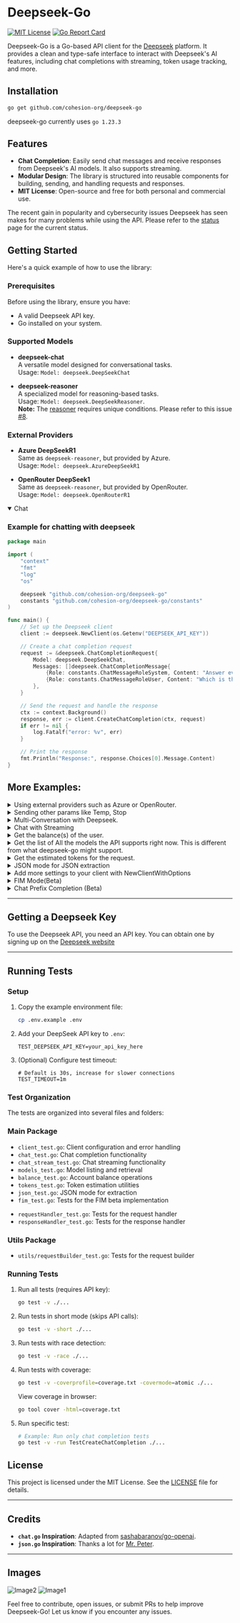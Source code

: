 # Deepseek-Go

[![MIT License](https://img.shields.io/badge/license-MIT-blue.svg)](LICENSE) 
[![Go Report Card](https://goreportcard.com/badge/github.com/cohesion-org/deepseek-go)](https://goreportcard.com/report/github.com/cohesion-org/deepseek-go)

Deepseek-Go is a Go-based API client for the [Deepseek](https://deepseek.com) platform. It provides a clean and type-safe interface to interact with Deepseek's AI features, including chat completions with streaming, token usage tracking, and more.


## Installation

```sh
go get github.com/cohesion-org/deepseek-go
```
deepseek-go currently uses `go 1.23.3`

## Features

- **Chat Completion**: Easily send chat messages and receive responses from Deepseek's AI models. It also supports streaming.
- **Modular Design**: The library is structured into reusable components for building, sending, and handling requests and responses.
- **MIT License**: Open-source and free for both personal and commercial use.

The recent gain in popularity and cybersecurity issues Deepseek has seen makes for many problems while using the API. Please refer to the [status](https://status.deepseek.com/) page for the current status.

## Getting Started

Here's a quick example of how to use the library:

### Prerequisites

Before using the library, ensure you have:
- A valid Deepseek API key.
- Go installed on your system.

### Supported Models

- **deepseek-chat**  
  A versatile model designed for conversational tasks. <br/>
  Usage: `Model: deepseek.DeepSeekChat`

- **deepseek-reasoner**  
  A specialized model for reasoning-based tasks.  
  Usage: `Model: deepseek.DeepSeekReasoner`. <br/>
  **Note:** The [reasoner](https://api-docs.deepseek.com/guides/reasoning_model) requires unique conditions. Please refer to this issue [#8](https://github.com/cohesion-org/deepseek-go/issues/8). 

### External Providers
- **Azure DeepSeekR1**  
  Same as `deepseek-reasoner`, but provided by Azure. <br/>
  Usage: `Model: deepseek.AzureDeepSeekR1`

- **OpenRouter DeepSeek1** <br/>
  Same as `deepseek-reasoner`, but provided by OpenRouter. <br/>
  Usage: `Model: deepseek.OpenRouterR1`


<details open>
<summary> Chat </summary>

### Example for chatting with deepseek

```go
package main

import (
	"context"
	"fmt"
	"log"
	"os"

	deepseek "github.com/cohesion-org/deepseek-go"
	constants "github.com/cohesion-org/deepseek-go/constants"
)

func main() {
	// Set up the Deepseek client
    client := deepseek.NewClient(os.Getenv("DEEPSEEK_API_KEY"))

	// Create a chat completion request
	request := &deepseek.ChatCompletionRequest{
		Model: deepseek.DeepSeekChat,
		Messages: []deepseek.ChatCompletionMessage{
			{Role: constants.ChatMessageRoleSystem, Content: "Answer every question using slang."},
			{Role: constants.ChatMessageRoleUser, Content: "Which is the tallest mountain in the world?"},
		},
	}

	// Send the request and handle the response
	ctx := context.Background()
	response, err := client.CreateChatCompletion(ctx, request)
	if err != nil {
		log.Fatalf("error: %v", err)
	}

	// Print the response
	fmt.Println("Response:", response.Choices[0].Message.Content)
}
```
</details>

## More Examples:

<details>
<summary> Using external providers such as Azure or OpenRouter. </summary>

```go
package main

import (
	"context"
	"fmt"
	"log"
	"os"

	deepseek "github.com/cohesion-org/deepseek-go"
	constants "github.com/cohesion-org/deepseek-go/constants"
)

func main() {

	// Azure
	baseURL := "https://models.inference.ai.azure.com/"

	// OpenRouter
	// baseURL := "https://openrouter.ai/api/v1/"

	// Set up the Deepseek client
    client := deepseek.NewClient(os.Getenv("PROVIDER_API_KEY"), baseURL)

	// Create a chat completion request
	request := &deepseek.ChatCompletionRequest{
		Model: deepseek.AzureDeepSeekR1,
		// Model: deepseek.OpenRouterDeepSeekR1,
		Messages: []deepseek.ChatCompletionMessage{
			{Role: constants.ChatMessageRoleUser, Content: "Which is the tallest mountain in the world?"},
		},
	}

	// Send the request and handle the response
	ctx := context.Background()
	response, err := client.CreateChatCompletion(ctx, request)
	if err != nil {
		log.Fatalf("error: %v", err)
	}

	// Print the response
	fmt.Println("Response:", response.Choices[0].Message.Content)
}
```

Note: If you wish to use other providers that are not supported by us, you can simply extend the baseURL(as shown above), and pass the name of your model as a string to `Model` while creating the `ChatCompletionRequest`. This will work as long as the provider follows the same API structure as Azure or OpenRouter.


</details>

<details >
	<summary> Sending other params like Temp, Stop </summary>
	<strong> You just need to extend the ChatCompletionMessage with the supported parameters. </strong>

```go
	request := &deepseek.ChatCompletionRequest{
		Model: deepseek.DeepSeekChat,
		Messages: []deepseek.ChatCompletionMessage{
			{Role: constants.ChatMessageRoleUser, Content: "What is the meaning of deepseek"},
			{Role: constants.ChatMessageRoleSystem, Content: "Answer every question using slang"},
		},
		Temperature: 1.0,
		Stop:        []string{"yo", "hello"},
		ResponseFormat: &deepseek.ResponseFormat{
			Type: "text",
		},
	}
```

</details>

<details >
	<summary> Multi-Conversation with Deepseek. </summary>

```go
package deepseek_examples

import (
	"context"
	"log"

	deepseek "github.com/cohesion-org/deepseek-go"
	"github.com/cohesion-org/deepseek-go/constants"
)

func MultiChat() {
	client := deepseek.NewClient("DEEPSEEK_API_KEY")
	ctx := context.Background()

	messages := []deepseek.ChatCompletionMessage{{
		Role:    constants.ChatMessageRoleUser,
		Content: "Who is the president of the United States? One word response only.",
	}}

	// Round 1: First API call
	response1, err := client.CreateChatCompletion(ctx, &deepseek.ChatCompletionRequest{
		Model:    deepseek.DeepSeekChat,
		Messages: messages,
	})
	if err != nil {
		log.Fatalf("Round 1 failed: %v", err)
	}

	response1Message, err := deepseek.MapMessageToChatCompletionMessage(response1.Choices[0].Message)
	if err != nil {
		log.Fatalf("Mapping to message failed: %v", err)
	}
	messages = append(messages, response1Message)

	log.Printf("The messages after response 1 are: %v", messages)
	// Round 2: Second API call
	messages = append(messages, deepseek.ChatCompletionMessage{
		Role:    constants.ChatMessageRoleUser,
		Content: "Who was the one in the previous term.",
	})

	response2, err := client.CreateChatCompletion(ctx, &deepseek.ChatCompletionRequest{
		Model:    deepseek.DeepSeekChat,
		Messages: messages,
	})
	if err != nil {
		log.Fatalf("Round 2 failed: %v", err)
	}

	response2Message, err := deepseek.MapMessageToChatCompletionMessage(response2.Choices[0].Message)
	if err != nil {
		log.Fatalf("Mapping to message failed: %v", err)
	}
	messages = append(messages, response2Message)
	log.Printf("The messages after response 1 are: %v", messages)

}

```

</details>

<details>
<summary> Chat with Streaming </summary>

```go
package main

import (
	"context"
	"errors"
	"fmt"
	"io"
	"log"
	"os"

	deepseek "github.com/cohesion-org/deepseek-go"
	constants "github.com/cohesion-org/deepseek-go/constants"
)

func main() {
	client := deepseek.NewClient(os.Getenv("DEEPSEEK_API_KEY"))
	request := &deepseek.StreamChatCompletionRequest{
		Model: deepseek.DeepSeekChat,
		Messages: []deepseek.ChatCompletionMessage{
			{Role: constants.ChatMessageRoleUser, Content: "Just testing if the streaming feature is working or not!"},
		},
		Stream: true,
	}
	ctx := context.Background()

	stream, err := client.CreateChatCompletionStream(ctx, request)
	if err != nil {
		log.Fatalf("ChatCompletionStream error: %v", err)
	}
	var fullMessage string
	defer stream.Close()
	for {
		response, err := stream.Recv()
		if errors.Is(err, io.EOF) {
			fmt.Println("\nStream finished")
			break
		}
		if err != nil {
			fmt.Printf("\nStream error: %v\n", err)
			break
		}
		for _, choice := range response.Choices {
			fullMessage += choice.Delta.Content // Accumulate chunk content
			log.Println(choice.Delta.Content)
		}
	}
	log.Println("The full message is: ", fullMessage)
}
```
</details>

<details>
<summary> Get the balance(s) of the user. </summary>

```go
package main

import (
	"context"
	"log"
	"os"

	deepseek "github.com/cohesion-org/deepseek-go"
)

func main() {
	client := deepseek.NewClient(os.Getenv("DEEPSEEK_API_KEY"))
	ctx := context.Background()
	balance, err := deepseek.GetBalance(client, ctx)
	if err != nil {
		log.Fatalf("Error getting balance: %v", err)
	}

	if balance == nil {
		log.Fatalf("Balance is nil")
	}

	if len(balance.BalanceInfos) == 0 {
		log.Fatalf("No balance information returned")
	}
	log.Printf("%+v\n", balance)
}
```
</details>

<details>
<summary> Get the list of All the models the API supports right now. This is different from what deepseek-go might support. </summary>

```go
func ListModels() {
	client := deepseek.NewClient("DEEPSEEK_API_KEY")
	ctx := context.Background()
	models, err := deepseek.ListAllModels(client, ctx)
	if err != nil {
		t.Fatalf("Error listing models: %v", err)
	}
	fmt.Printf("\n%+v\n", models)
}
```
</details>

<details> 
<summary> Get the estimated tokens for the request. </summary>

This is adpated from [the  Deepseek's estimation](https://api-docs.deepseek.com/quick_start/token_usage).

```go
func Estimation() {
	client := deepseek.NewClient("DEEPSEEK_API_KEY"))
	request := &deepseek.ChatCompletionRequest{
		Model: deepseek.DeepSeekChat,
		Messages: []deepseek.ChatCompletionMessage{
			{Role: constants.ChatMessageRoleSystem, Content: "Just respond with the time it might take you to complete this request."},
			{Role: constants.ChatMessageRoleUser, Content: "The text to evaluate the time is: Who is the greatest singer in the world?"},
		},
	}
	ctx := context.Background()

	tokens := deepseek.EstimateTokensFromMessages(request)
	fmt.Println("Estimated tokens for the request is: ", tokens.EstimatedTokens)
	response, err := client.CreateChatCompletion(ctx, request)

	if err != nil {
		log.Fatalf("error: %v", err)
	}
	
	fmt.Println("Response:", response.Choices[0].Message.Content, "\nActual Tokens Used:", response.Usage.PromptTokens)
}

```

</details>

<details> 

<summary> JSON mode for JSON extraction</summary>

```go
package main

import (
	"context"
	"fmt"
	"log"
	"os"

	"github.com/cohesion-org/deepseek-go"
	"github.com/cohesion-org/deepseek-go/constants"
)

func JsonMode() {
	// Book represents a book in a library
	type Book struct {
		ISBN            string `json:"isbn"`
		Title           string `json:"title"`
		Author          string `json:"author"`
		Genre           string `json:"genre"`
		PublicationYear int    `json:"publication_year"`
		Available       bool   `json:"available"`
	}

	type Books struct {
		Books []Book `json:"books"`
	}
	// Creating a new client using OpenRouter; you can use your own API key and endpoint.
	client := deepseek.NewClient(
		os.Getenv("OPENROUTER_API_KEY"),
		"https://openrouter.ai/api/v1/",
	)
	ctx := context.Background()

	prompt := `Provide book details in JSON format. Generate 10 JSON objects. 
	Please provide the JSON in the following format: { "books": [...] }
	Example: {"isbn": "978-0321765723", "title": "The Lord of the Rings", "author": "J.R.R. Tolkien", "genre": "Fantasy", "publication_year": 1954, "available": true}`

	resp, err := client.CreateChatCompletion(ctx, &deepseek.ChatCompletionRequest{
		Model: "mistralai/codestral-2501", // Or another suitable model
		Messages: []deepseek.ChatCompletionMessage{
			{Role: constants.ChatMessageRoleUser, Content: prompt},
		},
		JSONMode: true,
	})
	if err != nil {
		log.Fatalf("Failed to create chat completion: %v", err)
	}
	if resp == nil || len(resp.Choices) == 0 {
		log.Fatal("No response or choices found")
	}

	log.Printf("Response: %s", resp.Choices[0].Message.Content)

	extractor := deepseek.NewJSONExtractor(nil)
	var books Books
	if err := extractor.ExtractJSON(resp, &books); err != nil {
		log.Fatal(err)
	}

	fmt.Printf("\n\nExtracted Books: %+v\n\n", books)

	// Basic validation to check if we got some books
	if len(books.Books) == 0 {
		log.Print("No books were extracted from the JSON response")
	} else {
		fmt.Println("Successfully extracted", len(books.Books), "books.")
	}

}
```
You can see more examples inside the examples folder.

</details>

<details> <summary> Add more settings to your client with NewClientWithOptions </summary>

```go
package main

import (
    "fmt"
    "log"
    "time"
    "github.com/cohesion-org/deepseek-go"
)

func main() {
    client, err := deepseek.NewClientWithOptions("your-api-key",
        deepseek.WithBaseURL("https://custom-api.com/"),
        deepseek.WithTimeout(10*time.Second),
    )
    if err != nil {
        log.Fatalf("Error creating client: %v", err)
    }

    fmt.Printf("Client initialized with BaseURL: %s and Timeout: %v\n", client.BaseURL, client.Timeout)
}
 ```
See the examples folder for more information.
</details>

<details> 
<summary> FIM Mode(Beta) </summary>

In FIM (Fill In the Middle) completion, users can provide a prefix and a suffix (optional), and the model will complete the content in between. FIM is commonly used for content completion、code completion.

```go
package main

import (
	"context"
	"fmt"
	"log"
	"os"

	deepseek "github.com/cohesion-org/deepseek-go"
)

func FIM() {
	client := deepseek.NewClient(os.Getenv("DEEPSEEK_API_KEY"))
	request := &deepseek.FIMCompletionRequest{
		Model:  deepseek.DeepSeekChat,
		Prompt: "def add(a, b):",
	}
	ctx := context.Background()
	response, err := client.CreateFIMCompletion(ctx, request)
	if err != nil {
		log.Fatalf("error: %v", err)
	}
	fmt.Println("\n", response.Choices[0].Text)
}

```

</details>

<details> 
<summary> Chat Prefix Completion (Beta)</summary>
The chat prefix completion follows the [Chat Completion API](https://api-docs.deepseek.com/guides/chat_prefix_completion), where users provide an assistant's prefix message for the model to complete the rest of the message.

```go

package main

import (
	"context"
	"fmt"
	"log"

	deepseek "github.com/cohesion-org/deepseek-go"
	"github.com/cohesion-org/deepseek-go/constants"
)

func ChatPrefix() {
	client := deepseek.NewClient(
		"sk-5b448a2a7fa24b168e4d87884c1df59e",
		"https://api.deepseek.com/beta/") // Use the beta endpoint

	ctx := context.Background()

	request := &deepseek.ChatCompletionRequest{
		Model: deepseek.DeepSeekChat,
		Messages: []deepseek.ChatCompletionMessage{
			{Role: constants.ChatMessageRoleUser, Content: "Please write quick sort code"},
			{Role: constants.ChatMessageRoleAssistant, Content: "```python", Prefix: true},
		},
		Stop: []string{"```"}, // Stop the prefix when the assistant sends the closing triple backticks
	}
	response, err := client.CreateChatCompletion(ctx, request)
	if err != nil {
		log.Fatalf("error: %v", err)
	}
	fmt.Println(response.Choices[0].Message.Content)

}

```
See more examples in the examples folder.
</details>

---
## Getting a Deepseek Key

To use the Deepseek API, you need an API key. You can obtain one by signing up on the [Deepseek website](https://platform.deepseek.com/api_keys)

---

## Running Tests

### Setup

1. Copy the example environment file:
   ```bash
   cp .env.example .env
   ```

2. Add your DeepSeek API key to `.env`:
   ```
   TEST_DEEPSEEK_API_KEY=your_api_key_here
   ```

3. (Optional) Configure test timeout:
   ```
   # Default is 30s, increase for slower connections
   TEST_TIMEOUT=1m
   ```

### Test Organization

The tests are organized into several files and folders:

### Main Package
- `client_test.go`: Client configuration and error handling
- `chat_test.go`: Chat completion functionality 
- `chat_stream_test.go`: Chat streaming functionality
- `models_test.go`: Model listing and retrieval
- `balance_test.go`: Account balance operations
- `tokens_test.go`: Token estimation utilities
- `json_test.go`: JSON mode for extraction
- `fim_test.go`: Tests for the FIM beta implementation
<!-- - `errors_test.go`: Tests the error handler -->
- `requestHandler_test.go`: Tests for the request handler
- `responseHandler_test.go`: Tests for the response handler

### Utils Package
- `utils/requestBuilder_test.go`: Tests for the request builder

### Running Tests

1. Run all tests (requires API key):
   ```bash
   go test -v ./...
   ```

2. Run tests in short mode (skips API calls):
   ```bash
   go test -v -short ./...
   ```

3. Run tests with race detection:
   ```bash
   go test -v -race ./...
   ```

4. Run tests with coverage:
   ```bash
   go test -v -coverprofile=coverage.txt -covermode=atomic ./...
   ```

   View coverage in browser:
   ```bash
   go tool cover -html=coverage.txt
   ```

5. Run specific test:
   ```bash
   # Example: Run only chat completion tests
   go test -v -run TestCreateChatCompletion ./...
   ```
## License

This project is licensed under the MIT License. See the [LICENSE](LICENSE) file for details.

---

## Credits
- **`chat.go` Inspiration**: Adapted from [sashabaranov/go-openai](https://github.com/sashabaranov/go-openai/tree/master).
- **`json.go` Inspiration**: Thanks a lot for [Mr. Peter](https://github.com/peterlodri92).

---

## Images
![Image2](internal/images/deepseek-go.png) ![Image1](internal/images/deepseek-go-big.png) 

Feel free to contribute, open issues, or submit PRs to help improve Deepseek-Go! Let us know if you encounter any issues.
